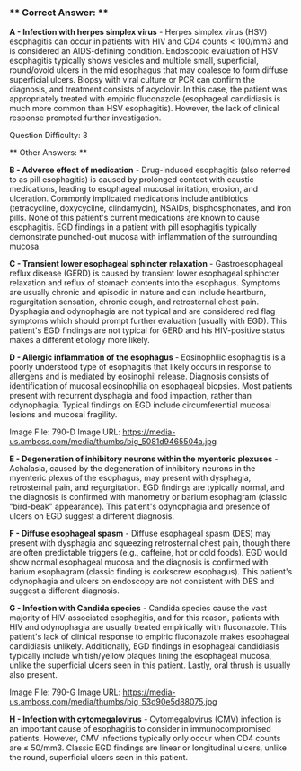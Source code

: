 ### ** Correct Answer: **

**A - Infection with herpes simplex virus** - Herpes simplex virus (HSV) esophagitis can occur in patients with HIV and CD4 counts < 100/mm3 and is considered an AIDS-defining condition. Endoscopic evaluation of HSV esophagitis typically shows vesicles and multiple small, superficial, round/ovoid ulcers in the mid esophagus that may coalesce to form diffuse superficial ulcers. Biopsy with viral culture or PCR can confirm the diagnosis, and treatment consists of acyclovir. In this case, the patient was appropriately treated with empiric fluconazole (esophageal candidiasis is much more common than HSV esophagitis). However, the lack of clinical response prompted further investigation.

Question Difficulty: 3

** Other Answers: **

**B - Adverse effect of medication** - Drug-induced esophagitis (also referred to as pill esophagitis) is caused by prolonged contact with caustic medications, leading to esophageal mucosal irritation, erosion, and ulceration. Commonly implicated medications include antibiotics (tetracycline, doxycycline, clindamycin), NSAIDs, bisphosphonates, and iron pills. None of this patient's current medications are known to cause esophagitis. EGD findings in a patient with pill esophagitis typically demonstrate punched-out mucosa with inflammation of the surrounding mucosa.

**C - Transient lower esophageal sphincter relaxation** - Gastroesophageal reflux disease (GERD) is caused by transient lower esophageal sphincter relaxation and reflux of stomach contents into the esophagus. Symptoms are usually chronic and episodic in nature and can include heartburn, regurgitation sensation, chronic cough, and retrosternal chest pain. Dysphagia and odynophagia are not typical and are considered red flag symptoms which should prompt further evaluation (usually with EGD). This patient's EGD findings are not typical for GERD and his HIV-positive status makes a different etiology more likely.

**D - Allergic inflammation of the esophagus** - Eosinophilic esophagitis is a poorly understood type of esophagitis that likely occurs in response to allergens and is mediated by eosinophil release. Diagnosis consists of identification of mucosal eosinophilia on esophageal biopsies. Most patients present with recurrent dysphagia and food impaction, rather than odynophagia. Typical findings on EGD include circumferential mucosal lesions and mucosal fragility.

Image File: 790-D
Image URL: https://media-us.amboss.com/media/thumbs/big_5081d9465504a.jpg

**E - Degeneration of inhibitory neurons within the myenteric plexuses** - Achalasia, caused by the degeneration of inhibitory neurons in the myenteric plexus of the esophagus, may present with dysphagia, retrosternal pain, and regurgitation. EGD findings are typically normal, and the diagnosis is confirmed with manometry or barium esophagram (classic “bird-beak” appearance). This patient's odynophagia and presence of ulcers on EGD suggest a different diagnosis.

**F - Diffuse esophageal spasm** - Diffuse esophageal spasm (DES) may present with dysphagia and squeezing retrosternal chest pain, though there are often predictable triggers (e.g., caffeine, hot or cold foods). EGD would show normal esophageal mucosa and the diagnosis is confirmed with barium esophagram (classic finding is corkscrew esophagus). This patient's odynophagia and ulcers on endoscopy are not consistent with DES and suggest a different diagnosis.

**G - Infection with Candida species** - Candida species cause the vast majority of HIV-associated esophagitis, and for this reason, patients with HIV and odynophagia are usually treated empirically with fluconazole. This patient's lack of clinical response to empiric fluconazole makes esophageal candidiasis unlikely. Additionally, EGD findings in esophageal candidiasis typically include whitish/yellow plaques lining the esophageal mucosa, unlike the superficial ulcers seen in this patient. Lastly, oral thrush is usually also present.

Image File: 790-G
Image URL: https://media-us.amboss.com/media/thumbs/big_53d90e5d88075.jpg

**H - Infection with cytomegalovirus** - Cytomegalovirus (CMV) infection is an important cause of esophagitis to consider in immunocompromised patients. However, CMV infections typically only occur when CD4 counts are ≤ 50/mm3. Classic EGD findings are linear or longitudinal ulcers, unlike the round, superficial ulcers seen in this patient.

